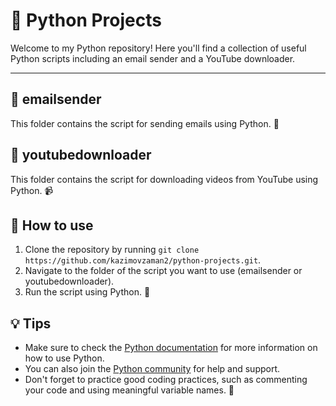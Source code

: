 # 🐍 Python Projects

Welcome to my Python repository! Here you'll find a collection of useful Python scripts including an email sender and a YouTube downloader.

---

## 💌 emailsender
This folder contains the script for sending emails using Python. 📧

## 🎥 youtubedownloader
This folder contains the script for downloading videos from YouTube using Python. 📹

## 🚀 How to use
1. Clone the repository by running `git clone https://github.com/kazimovzaman2/python-projects.git`.
2. Navigate to the folder of the script you want to use (emailsender or youtubedownloader).
3. Run the script using Python. 🐍

## 💡 Tips
- Make sure to check the [Python documentation](https://docs.python.org/) for more information on how to use Python.
- You can also join the [Python community](https://www.python.org/community/) for help and support.
- Don't forget to practice good coding practices, such as commenting your code and using meaningful variable names. 👨‍

